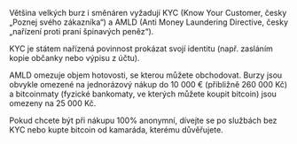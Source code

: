 Většina velkých burz i směnáren vyžadují KYC (Know Your Customer, česky „Poznej svého zákazníka“) a AMLD (Anti Money Laundering Directive, česky „nařízení proti praní špinavých peněz“).

KYC je státem nařízená povinnost prokázat svojí identitu (např. zasláním kopie občanky nebo výpisu z účtu).

AMLD omezuje objem hotovosti, se kterou můžete obchodovat. Burzy jsou obvykle omezené na jednorázový nákup do 10 000 € (přibližně 260 000 Kč) a bitcoinmaty (fyzické bankomaty, ve kterých můžete koupit bitcoin) jsou omezeny na 25 000 Kč.

Pokud chcete být při nákupu 100% anonymní, dívejte se po službách bez KYC nebo kupte bitcoin od kamaráda, kterému důvěřujete.
